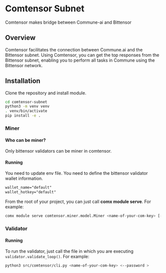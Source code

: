 # Comtensor Subnet

Comtensor makes bridge between Commune-ai and Bittensor

## Overview

Comtensor facilitates the connection between Commune.ai and the Bittensor subnet. Using Comtensor, you can get the top responses from the Bittensor subnet, enabling you to perform all tasks in Commune using the Bittensor network.

## Installation

Clone the repository and install module.
```sh
cd comtensor-subnet
python3 -m venv venv
. venv/bin/activate
pip install -e .
```

### Miner

#### Who can be miner?

Only bittensor validators can be miner in comtensor.

#### Running

You need to update env file. You need to define the bittensor validator wallet information.
```txt
wallet_name="default"
wallet_hotkey="default"
```

From the root of your project, you can just call **comx module serve**. For example:

```sh
comx module serve comtensor.miner.model.Miner <name-of-your-com-key> [--subnets-whitelist <your-subnet-netuid>] [--ip <text>] [--port <number>]
```

### Validator

#### Running

To run the validator, just call the file in which you are executing `validator.validate_loop()`. For example:

```sh
python3 src/comtensor/cli.py <name-of-your-com-key> <--password >
```